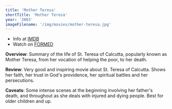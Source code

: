 ```yaml
---
title: 'Mother Teresa'
shortTitle: 'Mother Teresa'
year: '2003'
imageFilename: '/img/movies/mother-teresa.jpg'
---
```


* Info at [IMDB](https://www.imdb.com/title/tt0375986/)
* Watch on [FORMED](https://watch.formed.org/mother-teresa-1)

**Overview**: Summary of the life of St. Teresa of Calcutta, popularly known as Mother Teresa, from her vocation of helping the poor, to her death.

**Review**: Very good and inspiring movie about St. Teresa of Calcutta. Shows her faith, her trust in God's providence, her spiritual battles and her persecutions.

**Caveats**: Some intense scenes at the beginning involving her father's death, and throughout as she deals with injured and dying people. Best for older children and up.
